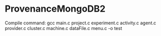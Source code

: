# ProvenanceMongoDB2

Compile command:
gcc main.c project.c experiment.c activity.c agent.c  provider.c cluster.c machine.c dataFile.c menu.c -o test
